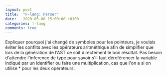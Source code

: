 ```yaml
---
layout: post
title:  "F-lang: Parser"
date:   2020-05-08 15:00:00 +0100
categories: f-lang
comments: true
---
```


Expliquer pourquoi j'ai changé de symboles pour les pointeurs, je voulais éviter les conflits avec les opérateurs aritméthique afin de simplifier que lors de la génération de l'AST ce soit directement le bon résultat.
Pas besoin d'attendre l'inference de type pour savoir s'il faut déreférencer la variable indiqué par un identifier ou faire une multiplication, cas que l'on a si on utilise * pour les deux opérateurs.